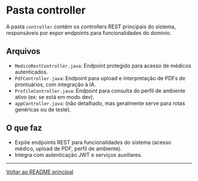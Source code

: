 # Pasta controller

A pasta `controller` contém os controllers REST principais do sistema, responsáveis por expor endpoints para funcionalidades do domínio.

## Arquivos
- `MedicoRestController.java`: Endpoint protegido para acesso de médicos autenticados.
- `PdfController.java`: Endpoint para upload e interpretação de PDFs de prontuários, com integração à IA.
- `ProfileController.java`: Endpoint para consulta do perfil de ambiente ativo (ex: se está em modo dev).
- `appController.java`: (não detalhado, mas geralmente serve para rotas genéricas ou de teste).

## O que faz
- Expõe endpoints REST para funcionalidades do sistema (acesso médico, upload de PDF, perfil de ambiente).
- Integra com autenticação JWT e serviços auxiliares.

---

[Voltar ao README principal](../../../../../../README.md)

